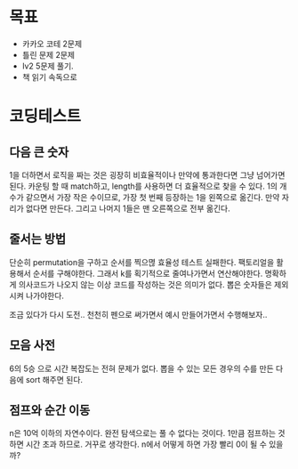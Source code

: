# 목표

- 카카오 코테 2문제
- 틀린 문제 2문제
- lv2 5문제 풀기.
- 책 읽기 속독으로

# 코딩테스트

## 다음 큰 숫자

1을 더하면서 로직을 짜는 것은 굉장히 비효율적이나 만약에 통과한다면 그냥 넘어가면 된다. 카운팅 할 때 match하고, length를 사용하면 더 효율적으로 찾을 수 있다.
1의 개수가 같으면서 가장 작은 수이므로, 가장 첫 번째 등장하는 1을 왼쪽으로 옮긴다. 만약 자리가 없다면 만든다. 그리고 나머지 1들은 맨 오른쪽으로 전부 옮긴다.

## 줄서는 방법

단순히 permutation을 구하고 순서를 찍으멶 효율성 테스트 실패한다.
팩토리얼을 활용해서 순서를 구해야한다. 그래서 k를 획기적으로 줄여나가면서 연산해야한다.
명확하게 의사코드가 나오지 않는 이상 코드를 작성하는 것은 의미가 없다.
뽑은 숫자들은 제외시켜 나가야한다.

조금 있다가 다시 도전.. 천천히 펜으로 써가면서 예시 만들어가면서 수행해보자..

## 모음 사전

6의 5승 으로 시간 복잡도는 전혀 문제가 없다. 뽑을 수 있는 모든 경우의 수를 만든 다음에 sort 해주면 된다.

## 점프와 순간 이동

n은 10억 이하의 자연수이다. 완전 탐색으로는 풀 수 없다는 것이다. 1만큼 점프하는 것 하면 시간 초과 하므로.
거꾸로 생각한다. n에서 어떻게 하면 가장 빨리 0이 될 수 있을까?
